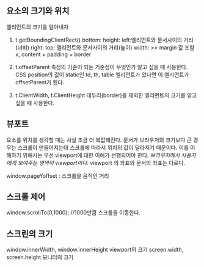 ## 요소의 크기와 위치
엘리먼트의 크기를 알아내자
1. t.getBoundingClientRect()
bottom:
height:
left:엘리먼트와 문서사이의 거리(너비)
right:
top: 엘리먼트와 문서사이의 거리(높이)
width: >> margin 값 포함 x, content + padding + border

2. t.offsetParent
측정의 기준이 되는 기준점이 무엇인가 알고 싶을 때 사용한다.
CSS position의 값이 static인 td, th, table 엘리먼트가 있다면 이 엘리먼트가 offsetParent가 된다.

3. t.ClientWidth, t.ClientHeight
테두리(border)를 제외한 엘리먼트의 크기를 알고 싶을 때 사용한다.

## 뷰포트
요소를 위치를 생각할 때는 사실 조금 더 복잡해진다. 문서가 브라우저의 크기보다 큰 경우는 스크롤이 만들어지는데 스크롤에 따라서 위치의 값이 달라지기 때문이다.
이를 이해하기 위해서는 우선 viewport에 대한 이해가 선행되어야 한다.
*브라우저에서 사용자에게 보여주는 영역이 viewport이다.*
viewport 의 좌표와 문서의 좌표는 다르다.

window.pageYoffset : 스크롤을 움직인 거리

## 스크롤 제어
window.scrollTo(0,1000); //1000만큼 스크롤을 이동한다.

## 스크린의 크기
window.innerWidth, window.innerHeight viewport의 크기
screen.width, screen.height 모니터의 크기
